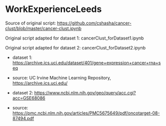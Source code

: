 # WorkExperienceLeeds

Source of original script: https://github.com/cshasha/cancer-clust/blob/master/cancer-clust.ipynb

Original script adapted for dataset 1: cancerClust_forDataset1.ipynb

Original script adapted for dataset 2: cancerClust_forDataset2.ipynb

- dataset 1: https://archive.ics.uci.edu/dataset/401/gene+expression+cancer+rna+seq
- source: UC Irvine Machine Learning Repository, https://archive.ics.uci.edu/

- dataset 2: https://www.ncbi.nlm.nih.gov/geo/query/acc.cgi?acc=GSE68086
- source: https://pmc.ncbi.nlm.nih.gov/articles/PMC5675649/pdf/oncotarget-08-87494.pdf


